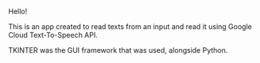 Hello!

This is an app created to read texts from an input and read it using Google Cloud Text-To-Speech API.

TKINTER was the GUI framework that was used, alongside Python.


